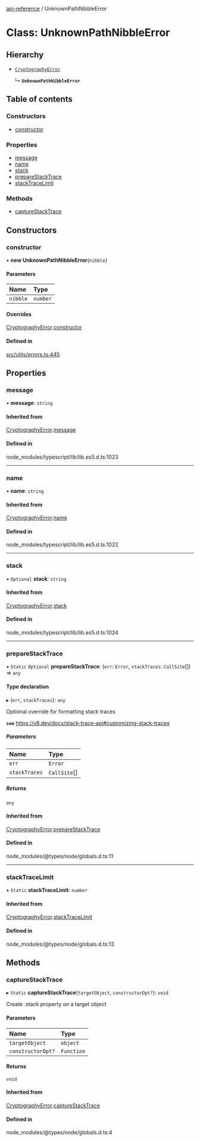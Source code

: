 [api-reference](../README.md) / UnknownPathNibbleError

# Class: UnknownPathNibbleError

## Hierarchy

- [`CryptographyError`](CryptographyError.md)

  ↳ **`UnknownPathNibbleError`**

## Table of contents

### Constructors

- [constructor](UnknownPathNibbleError.md#constructor)

### Properties

- [message](UnknownPathNibbleError.md#message)
- [name](UnknownPathNibbleError.md#name)
- [stack](UnknownPathNibbleError.md#stack)
- [prepareStackTrace](UnknownPathNibbleError.md#preparestacktrace)
- [stackTraceLimit](UnknownPathNibbleError.md#stacktracelimit)

### Methods

- [captureStackTrace](UnknownPathNibbleError.md#capturestacktrace)

## Constructors

### constructor

• **new UnknownPathNibbleError**(`nibble`)

#### Parameters

| Name | Type |
| :------ | :------ |
| `nibble` | `number` |

#### Overrides

[CryptographyError](CryptographyError.md).[constructor](CryptographyError.md#constructor)

#### Defined in

[src/utils/errors.ts:445](https://github.com/unicorndomaingr/aepp-sdk-js-ts/blob/e06cc9f0/src/utils/errors.ts#L445)

## Properties

### message

• **message**: `string`

#### Inherited from

[CryptographyError](CryptographyError.md).[message](CryptographyError.md#message)

#### Defined in

node_modules/typescript/lib/lib.es5.d.ts:1023

___

### name

• **name**: `string`

#### Inherited from

[CryptographyError](CryptographyError.md).[name](CryptographyError.md#name)

#### Defined in

node_modules/typescript/lib/lib.es5.d.ts:1022

___

### stack

• `Optional` **stack**: `string`

#### Inherited from

[CryptographyError](CryptographyError.md).[stack](CryptographyError.md#stack)

#### Defined in

node_modules/typescript/lib/lib.es5.d.ts:1024

___

### prepareStackTrace

▪ `Static` `Optional` **prepareStackTrace**: (`err`: `Error`, `stackTraces`: `CallSite`[]) => `any`

#### Type declaration

▸ (`err`, `stackTraces`): `any`

Optional override for formatting stack traces

**`see`** https://v8.dev/docs/stack-trace-api#customizing-stack-traces

##### Parameters

| Name | Type |
| :------ | :------ |
| `err` | `Error` |
| `stackTraces` | `CallSite`[] |

##### Returns

`any`

#### Inherited from

[CryptographyError](CryptographyError.md).[prepareStackTrace](CryptographyError.md#preparestacktrace)

#### Defined in

node_modules/@types/node/globals.d.ts:11

___

### stackTraceLimit

▪ `Static` **stackTraceLimit**: `number`

#### Inherited from

[CryptographyError](CryptographyError.md).[stackTraceLimit](CryptographyError.md#stacktracelimit)

#### Defined in

node_modules/@types/node/globals.d.ts:13

## Methods

### captureStackTrace

▸ `Static` **captureStackTrace**(`targetObject`, `constructorOpt?`): `void`

Create .stack property on a target object

#### Parameters

| Name | Type |
| :------ | :------ |
| `targetObject` | `object` |
| `constructorOpt?` | `Function` |

#### Returns

`void`

#### Inherited from

[CryptographyError](CryptographyError.md).[captureStackTrace](CryptographyError.md#capturestacktrace)

#### Defined in

node_modules/@types/node/globals.d.ts:4
